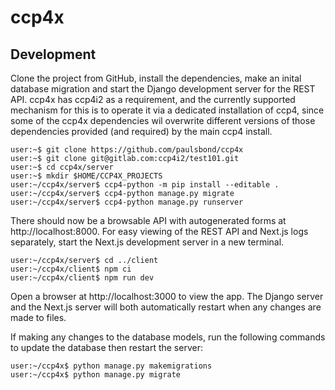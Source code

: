 # ccp4x

## Development

Clone the project from GitHub,
install the dependencies, make an inital database migration
and start the Django development server for the REST API.
ccp4x has ccp4i2 as a requirement, and the currently supported mechanism
for this is to operate it via a dedicated installation of ccp4, since some
of the ccp4x dependencies wil overwrite different versions of those dependencies
provided (and required) by the main ccp4 install.

```console
user:~$ git clone https://github.com/paulsbond/ccp4x
user:~$ git clone git@gitlab.com:ccp4i2/test101.git
user:~$ cd ccp4x/server
user:~$ mkdir $HOME/CCP4X_PROJECTS
user:~/ccp4x/server$ ccp4-python -m pip install --editable .
user:~/ccp4x/server$ ccp4-python manage.py migrate
user:~/ccp4x/server$ ccp4-python manage.py runserver
```

There should now be a browsable API with autogenerated forms
at http://localhost:8000.
For easy viewing of the REST API and Next.js logs separately,
start the Next.js development server in a new terminal.

```console
user:~/ccp4x/server$ cd ../client
user:~/ccp4x/client$ npm ci
user:~/ccp4x/client$ npm run dev
```

Open a browser at http://localhost:3000 to view the app.
The Django server and the Next.js server
will both automatically restart
when any changes are made to files.

If making any changes to the database models,
run the following commands to update the database
then restart the server:

```console
user:~/ccp4x$ python manage.py makemigrations
user:~/ccp4x$ python manage.py migrate
```
